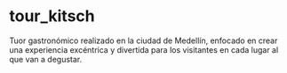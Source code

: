# tour_kitsch
Tuor gastronómico realizado en la ciudad de Medellín, enfocado en crear una experiencia excéntrica y divertida para los visitantes en cada lugar al que van a degustar. 
